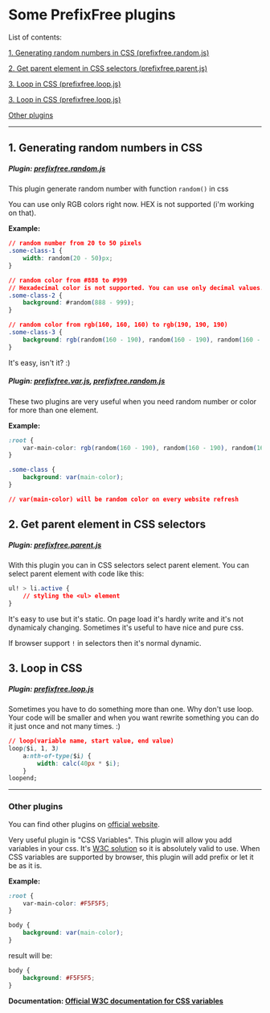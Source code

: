 # Some PrefixFree plugins

List of contents:

[1. Generating random numbers in CSS (prefixfree.random.js)](#1-generating-random-numbers-in-css)

[2. Get parent element in CSS selectors (prefixfree.parent.js)](#2-get-parent-element-in-css-selectors)

[3. Loop in CSS (prefixfree.loop.js)](#3-loop-in-css)

[3. Loop in CSS (prefixfree.loop.js)](#3-loop-in-css)

[Other plugins](#other-plugins)

---

## 1. Generating random numbers in CSS

##### Plugin: [prefixfree.random.js](prefixfree.random.js)

This plugin generate random number with function `random()` in css

You can use only RGB colors right now. HEX is not supported (i'm working on that).

**Example:**

```css
// random number from 20 to 50 pixels
.some-class-1 {
	width: random(20 - 50)px;
}

// random color from #888 to #999
// Hexadecimal color is not supported. You can use only decimal values.
.some-class-2 {
	background: #random(888 - 999);
}

// random color from rgb(160, 160, 160) to rgb(190, 190, 190)
.some-class-3 {
	background: rgb(random(160 - 190), random(160 - 190), random(160 - 190));
}
```

It's easy, isn't it? :)

##### Plugin: [prefixfree.var.js](http://leaverou.github.io/prefixfree/#plugins), [prefixfree.random.js](prefixfree.random.js)

These two plugins are very useful when you need random number or color for more than one element.

**Example:**

```css
:root {
	var-main-color: rgb(random(160 - 190), random(160 - 190), random(160 - 190));
}

.some-class {
	background: var(main-color);
}

// var(main-color) will be random color on every website refresh

```

## 2. Get parent element in CSS selectors

##### Plugin: [prefixfree.parent.js](prefixfree.parent.js)

With this plugin you can in CSS selectors select parent element. You can select parent element with code like this: 

```css
ul! > li.active {
	// styling the <ul> element
}
```

It's easy to use but it's static. On page load it's hardly write and it's not dynamicaly changing. Sometimes it's useful to have nice and pure css.

If browser support `!` in selectors then it's normal dynamic.

## 3. Loop in CSS

##### Plugin: [prefixfree.loop.js](prefixfree.loop.js)

Sometimes you have to do something more than one. Why don't use loop. Your code will be smaller and when you want rewrite something you can do it just once and not many times. :)

```css
// loop(variable name, start value, end value)
loop($i, 1, 3)
	a:nth-of-type($i) {
		width: calc(40px * $i);
	}
loopend;
```

---

### Other plugins

You can find other plugins on [official website](http://leaverou.github.io/prefixfree/#plugins).

Very useful plugin is "CSS Variables". This plugin will allow you add variables in your css. It's [W3C solution](http://www.w3.org/TR/css-variables/#defining-variables) so it is absolutely valid to use. When CSS variables are supported by browser, this plugin will add prefix or let it be as it is.

**Example:**

```css
:root {
	var-main-color: #F5F5F5;
}

body {
	background: var(main-color);
}
```

result will be:

```css
body {
	background: #F5F5F5;
}
```

**Documentation: [Official W3C documentation for CSS variables](http://www.w3.org/TR/css-variables/#defining-variables)**